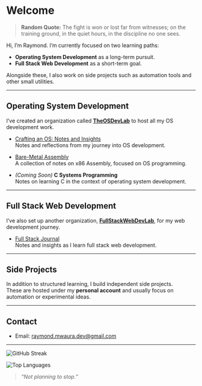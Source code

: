 # Welcome

> **Random Quote:** The fight is won or lost far from witnesses; on the training ground, in the quiet hours, in the discipline no one sees.

Hi, I’m Raymond. I’m currently focused on two learning paths:

+ **Operating System Development** as a long-term pursuit.  
+ **Full Stack Web Development** as a short-term goal.  

Alongside these, I also work on side projects such as automation tools and other small utilities.

---

## Operating System Development

I’ve created an organization called **[TheOSDevLab](https://github.com/TheOSDevLab)** to host all my OS development work.  

+ [Crafting an OS: Notes and Insights](https://github.com/TheOSDevLab/Crafting-an-OS-Notes-and-Insights)  
  Notes and reflections from my journey into OS development.

+ [Bare-Metal Assembly](https://github.com/TheOSDevLab/Bare-Metal-Assembly)  
  A collection of notes on x86 Assembly, focused on OS programming.

+ *(Coming Soon)* **C Systems Programming**  
  Notes on learning C in the context of operating system development.

---

## Full Stack Web Development

I’ve also set up another organization, **[FullStackWebDevLab](https://github.com/FullStackWebDevLab)**, for my web development journey.  

+ [Full Stack Journal](https://github.com/FullStackWebDevLab/FullStackJournal)  
  Notes and insights as I learn full stack web development.

---

## Side Projects

In addition to structured learning, I build independent side projects.  
These are hosted under my **personal account** and usually focus on automation or experimental ideas.

---

## Contact

- Email: [raymond.mwaura.dev@gmail.com](mailto:raymond.mwaura.dev@gmail.com)  

---

![GitHub Streak](https://github-readme-streak-stats-eight.vercel.app/?user=raymondmwaura-osdev&theme=github-dark&hide_border=true)

![Top Languages](https://github-readme-stats.vercel.app/api/top-langs/?username=raymondmwaura-osdev&layout=compact&title_color=ffffff&text_color=ffffff&bg_color=0d1117&hide_border=true)

> *“Not planning to stop.”*